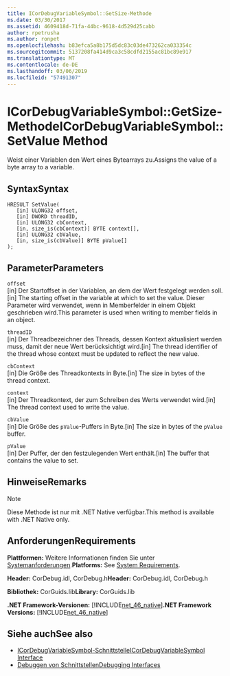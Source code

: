 ```yaml
---
title: ICorDebugVariableSymbol::GetSize-Methode
ms.date: 03/30/2017
ms.assetid: 4609418d-71fa-44bc-9618-4d529d25cabb
author: rpetrusha
ms.author: ronpet
ms.openlocfilehash: b83efca5a8b175d5dc83c03de473262ca033354c
ms.sourcegitcommit: 5137208fa414d9ca3c58cdfd2155ac81bc89e917
ms.translationtype: MT
ms.contentlocale: de-DE
ms.lasthandoff: 03/06/2019
ms.locfileid: "57491307"
---
```

# <a name="icordebugvariablesymbolsetvalue-method"></a><span data-ttu-id="e84e9-102">ICorDebugVariableSymbol::GetSize-Methode</span><span class="sxs-lookup"><span data-stu-id="e84e9-102">ICorDebugVariableSymbol::SetValue Method</span></span>
<span data-ttu-id="e84e9-103">Weist einer Variablen den Wert eines Bytearrays zu.</span><span class="sxs-lookup"><span data-stu-id="e84e9-103">Assigns the value of a byte array to a variable.</span></span>  
  
## <a name="syntax"></a><span data-ttu-id="e84e9-104">Syntax</span><span class="sxs-lookup"><span data-stu-id="e84e9-104">Syntax</span></span>  
  
```  
HRESULT SetValue(  
   [in] ULONG32 offset,  
   [in] DWORD threadID,  
   [in] ULONG32 cbContext,  
   [in, size_is(cbContext)] BYTE context[],  
   [in] ULONG32 cbValue,  
   [in, size_is(cbValue)] BYTE pValue[]  
);  
```  
  
## <a name="parameters"></a><span data-ttu-id="e84e9-105">Parameter</span><span class="sxs-lookup"><span data-stu-id="e84e9-105">Parameters</span></span>  
 `offset`  
 <span data-ttu-id="e84e9-106">[in] Der Startoffset in der Variablen, an dem der Wert festgelegt werden soll.</span><span class="sxs-lookup"><span data-stu-id="e84e9-106">[in] The starting offset in the variable at which to set the value.</span></span> <span data-ttu-id="e84e9-107">Dieser Parameter wird verwendet, wenn in Memberfelder in einem Objekt geschrieben wird.</span><span class="sxs-lookup"><span data-stu-id="e84e9-107">This parameter is used when writing to member fields in an object.</span></span>  
  
 `threadID`  
 <span data-ttu-id="e84e9-108">[in] Der Threadbezeichner des Threads, dessen Kontext aktualisiert werden muss, damit der neue Wert berücksichtigt wird.</span><span class="sxs-lookup"><span data-stu-id="e84e9-108">[in] The thread identifier of the thread whose context must be updated to reflect the new value.</span></span>  
  
 `cbContext`  
 <span data-ttu-id="e84e9-109">[in] Die Größe des Threadkontexts in Byte.</span><span class="sxs-lookup"><span data-stu-id="e84e9-109">[in] The size in bytes of the thread context.</span></span>  
  
 `context`  
 <span data-ttu-id="e84e9-110">[in] Der Threadkontext, der zum Schreiben des Werts verwendet wird.</span><span class="sxs-lookup"><span data-stu-id="e84e9-110">[in] The thread context used to write the value.</span></span>  
  
 `cbValue`  
 <span data-ttu-id="e84e9-111">[in] Die Größe des `pValue`-Puffers in Byte.</span><span class="sxs-lookup"><span data-stu-id="e84e9-111">[in] The size in bytes of the `pValue` buffer.</span></span>  
  
 `pValue`  
 <span data-ttu-id="e84e9-112">[in] Der Puffer, der den festzulegenden Wert enthält.</span><span class="sxs-lookup"><span data-stu-id="e84e9-112">[in] The buffer that contains the value to set.</span></span>  
  
## <a name="remarks"></a><span data-ttu-id="e84e9-113">Hinweise</span><span class="sxs-lookup"><span data-stu-id="e84e9-113">Remarks</span></span>  
  
> [!NOTE]
>  <span data-ttu-id="e84e9-114">Diese Methode ist nur mit .NET Native verfügbar.</span><span class="sxs-lookup"><span data-stu-id="e84e9-114">This method is available with .NET Native only.</span></span>  
  
## <a name="requirements"></a><span data-ttu-id="e84e9-115">Anforderungen</span><span class="sxs-lookup"><span data-stu-id="e84e9-115">Requirements</span></span>  
 <span data-ttu-id="e84e9-116">**Plattformen:** Weitere Informationen finden Sie unter [Systemanforderungen](../../../../docs/framework/get-started/system-requirements.md).</span><span class="sxs-lookup"><span data-stu-id="e84e9-116">**Platforms:** See [System Requirements](../../../../docs/framework/get-started/system-requirements.md).</span></span>  
  
 <span data-ttu-id="e84e9-117">**Header:** CorDebug.idl, CorDebug.h</span><span class="sxs-lookup"><span data-stu-id="e84e9-117">**Header:** CorDebug.idl, CorDebug.h</span></span>  
  
 <span data-ttu-id="e84e9-118">**Bibliothek:** CorGuids.lib</span><span class="sxs-lookup"><span data-stu-id="e84e9-118">**Library:** CorGuids.lib</span></span>  
  
 <span data-ttu-id="e84e9-119">**.NET Framework-Versionen:** [!INCLUDE[net_46_native](../../../../includes/net-46-native-md.md)]</span><span class="sxs-lookup"><span data-stu-id="e84e9-119">**.NET Framework Versions:** [!INCLUDE[net_46_native](../../../../includes/net-46-native-md.md)]</span></span>  
  
## <a name="see-also"></a><span data-ttu-id="e84e9-120">Siehe auch</span><span class="sxs-lookup"><span data-stu-id="e84e9-120">See also</span></span>
- [<span data-ttu-id="e84e9-121">ICorDebugVariableSymbol-Schnittstelle</span><span class="sxs-lookup"><span data-stu-id="e84e9-121">ICorDebugVariableSymbol Interface</span></span>](../../../../docs/framework/unmanaged-api/debugging/icordebugvariablesymbol-interface.md)
- [<span data-ttu-id="e84e9-122">Debuggen von Schnittstellen</span><span class="sxs-lookup"><span data-stu-id="e84e9-122">Debugging Interfaces</span></span>](../../../../docs/framework/unmanaged-api/debugging/debugging-interfaces.md)
